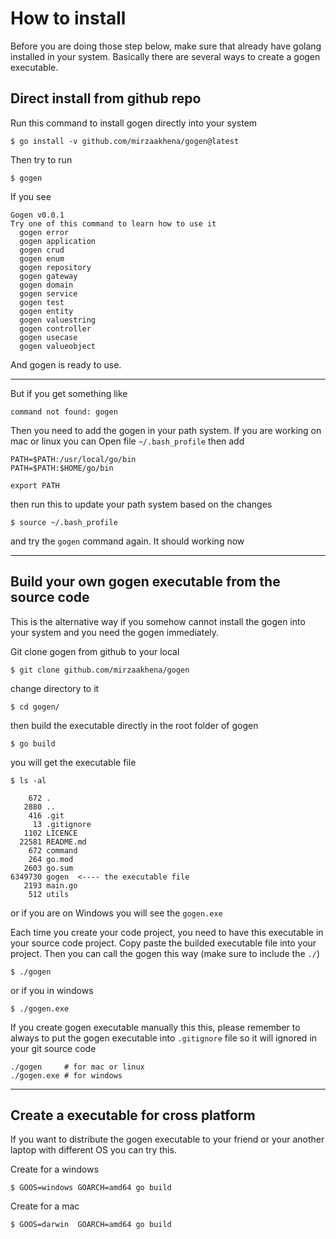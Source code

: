 # How to install

Before you are doing those step below, make sure that already have golang installed in your system. Basically there are several ways to create a gogen executable.

## Direct install from github repo

Run this command to install gogen directly into your system
```shell
$ go install -v github.com/mirzaakhena/gogen@latest
```

Then try to run 

```shell
$ gogen
```
If you see
```
Gogen v0.0.1
Try one of this command to learn how to use it
  gogen error
  gogen application
  gogen crud
  gogen enum
  gogen repository
  gogen gateway
  gogen domain
  gogen service
  gogen test
  gogen entity
  gogen valuestring
  gogen controller
  gogen usecase
  gogen valueobject
```

And gogen is ready to use.

---


But if you get something like
``` shell
command not found: gogen
``` 
Then you need to add the gogen in your path system. If you are working on mac or linux you can Open file `~/.bash_profile` then add

```shell
PATH=$PATH:/usr/local/go/bin
PATH=$PATH:$HOME/go/bin

export PATH
```

then run this to update your path system based on the changes
```shell
$ source ~/.bash_profile
```

and try the `gogen` command again. It should working now

---

## Build your own gogen executable from the source code

This is the alternative way if you somehow cannot install the gogen into your system and you need the gogen immediately.

Git clone gogen from github to your local 

```shell
$ git clone github.com/mirzaakhena/gogen
```

change directory to it

```shell
$ cd gogen/
```

then build the executable directly in the root folder of gogen

```shell
$ go build
```

you will get the executable file

```shell
$ ls -al

    672 .
   2880 ..
    416 .git
     13 .gitignore
   1102 LICENCE
  22581 README.md
    672 command
    264 go.mod
   2603 go.sum
6349730 gogen  <---- the executable file
   2193 main.go
    512 utils
```

or if you are on Windows you will see the `gogen.exe`

Each time you create your code project, you need to have this executable in your source code project. Copy paste the builded executable file into your project. Then you can call the gogen this way (make sure to include the `./`)

```shell
$ ./gogen
```

or if you in windows

```shell
$ ./gogen.exe
```

If you create gogen executable manually this this, please remember to always to put the gogen executable into `.gitignore` file so it will ignored in your git source code
```.gitignore
./gogen     # for mac or linux
./gogen.exe # for windows
```

---

## Create a executable for cross platform

If you want to distribute the gogen executable to your friend or your another laptop with different OS you can try this.

Create for a windows
```shell
$ GOOS=windows GOARCH=amd64 go build
```

Create for a mac
```shell
$ GOOS=darwin  GOARCH=amd64 go build
```

